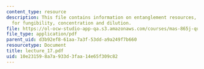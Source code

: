 ```yaml
---
content_type: resource
description: This file contains information on entanglement resources, measures, proofs
  for fungibility, concentration and dilution.
file: https://ol-ocw-studio-app-qa.s3.amazonaws.com/courses/mas-865j-quantum-information-science-spring-2006/10e231598a7a933d3faa14e65f309c82_lecture_17.pdf
file_type: application/pdf
parent_uid: d3b92ef8-61aa-7a3f-53dd-a9a249f7b660
resourcetype: Document
title: lecture_17.pdf
uid: 10e23159-8a7a-933d-3faa-14e65f309c82
---
```

